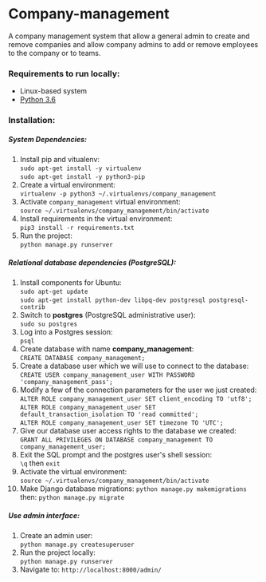 # Company-management
A company management system that allow a general admin to create and remove companies and allow company admins to add or remove employees to the company or to teams.


### Requirements to run locally:

* Linux-based system
* [Python 3.6](https://www.python.org/)

### Installation:
##### System Dependencies:
1. Install pip and vitualenv:  
`sudo apt-get install -y virtualenv`  
`sudo apt-get install -y python3-pip`
2. Create a virtual environment:  
`virtualenv -p python3 ~/.virtualenvs/company_management`
3. Activate `company_management` virtual environment:  
`source ~/.virtualenvs/company_management/bin/activate`
4. Install requirements in the virtual environment:  
`pip3 install -r requirements.txt`
5. Run the project:  
`python manage.py runserver`

##### Relational database dependencies (PostgreSQL):
1. Install components for Ubuntu:  
`sudo apt-get update`  
`sudo apt-get install python-dev libpq-dev postgresql postgresql-contrib`
2. Switch to **postgres** (PostgreSQL administrative user):  
`sudo su postgres`
3. Log into a Postgres session:  
`psql`
4. Create database with name **company_management**:  
`CREATE DATABASE company_management;`
5. Create a database user which we will use to connect to the database:  
`CREATE USER company_management_user WITH PASSWORD 'company_management_pass';`
6. Modify a few of the connection parameters for the user we just created:  
`ALTER ROLE company_management_user SET client_encoding TO 'utf8';`  
`ALTER ROLE company_management_user SET default_transaction_isolation TO 'read committed';`  
`ALTER ROLE company_management_user SET timezone TO 'UTC';` 
7. Give our database user access rights to the database we created:  
`GRANT ALL PRIVILEGES ON DATABASE company_management TO company_management_user;`
8. Exit the SQL prompt and the postgres user's shell session:  
`\q` then `exit`
9. Activate the virtual environment:  
`source ~/.virtualenvs/company_management/bin/activate`
10. Make Django database migrations:
`python manage.py makemigrations`  
then: `python manage.py migrate`

##### Use admin interface:
1. Create an admin user:  
`python manage.py createsuperuser`
2. Run the project locally:  
`python manage.py runserver`
3. Navigate to: `http://localhost:8000/admin/`